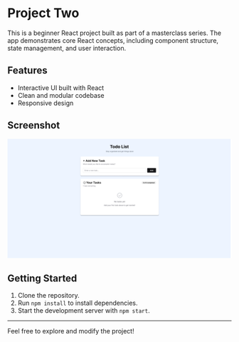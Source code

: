 # Project Two

This is a beginner React project built as part of a masterclass series. The app demonstrates core React concepts, including component structure, state management, and user interaction.

## Features

- Interactive UI built with React
- Clean and modular codebase
- Responsive design

## Screenshot

![App Screenshot](./Screenshot.png)

## Getting Started

1. Clone the repository.
2. Run `npm install` to install dependencies.
3. Start the development server with `npm start`.

---

Feel free to explore and modify the project!
